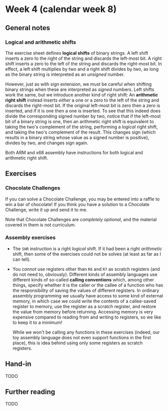 # Week 4 (calendar week 8)

## General notes

### Logical and arithmetic shifts

The exercise sheet defines **logical shifts** of binary strings. A left shift inserts a zero to the right of the string and discards the left-most bit. A right shift inserts a zero to the left of the string and discards the right-most bit. In effect, a left shift multiplies by two and a right shift divides by two, as long as the binary string is interpreted as an *unsigned* number.

However, just as with sign extension, we must be careful when shifting binary strings when these are interpreted as *signed* numbers. Left shifts work the same, but we introduce another kind of right shift: An **arithmetic right shift** instead inserts *either* a one or a zero to the left of the string and discards the right-most bit. If the original left-most bit is zero then a zero is inserted, and if it is one then a one is inserted. To see that this indeed does divide the corresponding signed number by two, notice that if the left-most bit of a binary string is one, then an arithmetic right shift is equivalent to taking the two's complement of the string, performing a *logical* right shift, and taking the two's complement of the result. This changes sign (which results in a binary string whose value as a signed number is positive), divides by two, and changes sign again.

Both ARM and x68 assembly have instructions for both logical and arithmetic right shift.


## Exercises

### Chocolate Challenges

If you can solve a Chocolate Challenge, you may be entered into a raffle to win a bar of chocolate! If you think you have a solution to a Chocolate Challenge, write it up and send it to me.

Note that Chocolate Challenges are *completely optional*, and the material covered in them is not curriculum.

### Assembly exercises

- The `SHR` instruction is a right *logical* shift. If it had been a right *arithmetic* shift, then some of the exercises could not be solves (at least as far as I can tell).

- You *cannot* use registers other than `R6` and `R7` as scratch registers (and do not need to, obviously). Different kinds of assembly languages use different kinds of so-called **calling conventions** which, among other things, specify whether it is the caller or the callee of a function who has the responsibility of saving the values of different registers. In ordinary assembly programming we usually have access to some kind of external memory, in which case we could write the contents of a callee-saved register to memory, use the register as a scratch register, and restore the value from memory before returning. Accessing memory is very expensive compared to reading from and writing to registers, so we like to keep it to a minimum!
  
  While we won't be calling any functions in these exercises (indeed, our toy assembly language does not even support functions in the first place), this is idea behind using only some registers as scratch registers.


## Hand-in

TODO


## Further reading

TODO